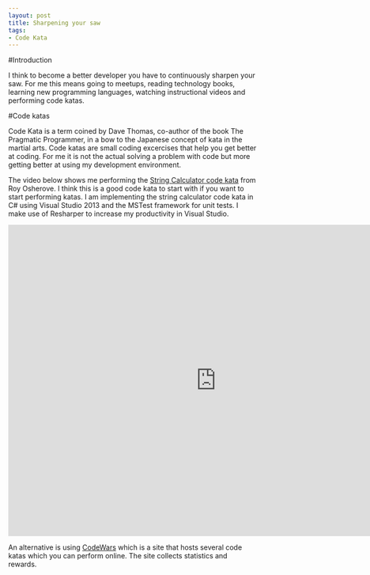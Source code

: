 ```yaml
---
layout: post
title: Sharpening your saw	
tags:
- Code Kata
---
```


#Introduction

I think to become a better developer you have to continuously sharpen your saw. For me this means going to meetups, reading technology books, learning new programming languages, watching instructional videos and performing code katas.

#Code katas

Code Kata is a term coined by Dave Thomas, co-author of the book The Pragmatic Programmer, in a bow to the Japanese concept of kata in the martial arts. Code katas are small coding excercises that help you get better at coding. For me it is not the actual solving a problem with code but more getting better at using my development environment.  

The video below shows me performing the [String Calculator code kata](http://osherove.com/tdd-kata-1/) from Roy Osherove. I think this is a good code kata to start with if you want to start performing katas. I am implementing the string calculator code kata in C# using Visual Studio 2013 and the MSTest framework for unit tests. I make use of Resharper to increase my productivity in Visual Studio.

<iframe width="840" height="630" src="https://www.youtube.com/embed/UDuBe9sjZ60" frameborder="0" allowfullscreen></iframe>

An alternative is using [CodeWars](https://www.codewars.com/) which is a site that hosts several code katas which you can perform online. The site collects statistics and rewards. 
 
